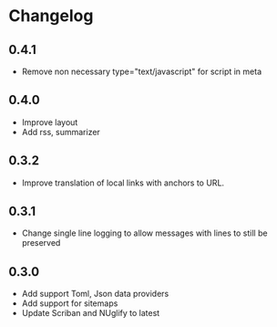 # Changelog

## 0.4.1

- Remove non necessary type="text/javascript" for script in meta

## 0.4.0

- Improve layout
- Add rss, summarizer

## 0.3.2

- Improve translation of local links with anchors to URL.

## 0.3.1

- Change single line logging to allow messages with lines to still be preserved

## 0.3.0

- Add support Toml, Json data providers
- Add support for sitemaps
- Update Scriban and NUglify to latest
